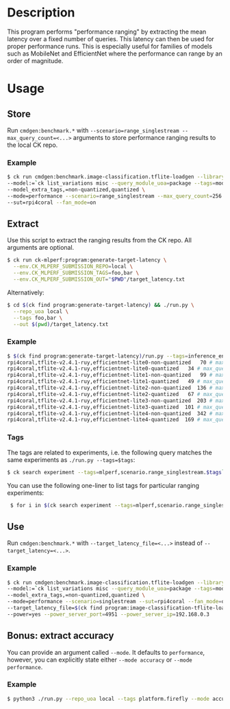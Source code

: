 # Description

This program performs "performance ranging" by extracting the mean latency over a fixed number of queries.
This latency can then be used for proper performance runs. This is especially useful for families of models
such as MobileNet and EfficientNet where the performance can range by an order of magnitude.

# Usage

## Store

Run `cmdgen:benchmark.*` with `--scenario=range_singlestream --max_query_count=<...>` arguments to store performance ranging results to the local CK repo.

### Example

```bash
$ ck run cmdgen:benchmark.image-classification.tflite-loadgen --library=tflite-v2.4.1-ruy \
--model:=`ck list_variations misc --query_module_uoa=package --tags=model,tflite,effnet --variation_prefix=lite --separator=:` \
--model_extra_tags,=non-quantized,quantized \
--mode=performance --scenario=range_singlestream --max_query_count=256 \
--sut=rpi4coral --fan_mode=on
```

## Extract

Use this script to extract the ranging results from the CK repo.
All arguments are optional.

```bash
$ ck run ck-mlperf:program:generate-target-latency \
  --env.CK_MLPERF_SUBMISSION_REPO=local \
  --env.CK_MLPERF_SUBMISSION_TAGS=foo,bar \
  --env.CK_MLPERF_SUBMISSION_OUT="$PWD"/target_latency.txt
```

Alternatively:

```bash
$ cd $(ck find program:generate-target-latency) && ./run.py \
  --repo_uoa local \
  --tags foo,bar \
  --out $(pwd)/target_latency.txt
```

### Example

```bash
$ $(ck find program:generate-target-latency)/run.py --tags=inference_engine.tflite | sort | tee $(ck find program:image-classification-tflite-loadgen)/target_latency.rpi4coral.txt
rpi4coral,tflite-v2.4.1-ruy,efficientnet-lite0-non-quantized   70 # max_query_count=256
rpi4coral,tflite-v2.4.1-ruy,efficientnet-lite0-quantized   34 # max_query_count=256
rpi4coral,tflite-v2.4.1-ruy,efficientnet-lite1-non-quantized   99 # max_query_count=256
rpi4coral,tflite-v2.4.1-ruy,efficientnet-lite1-quantized   49 # max_query_count=256
rpi4coral,tflite-v2.4.1-ruy,efficientnet-lite2-non-quantized  136 # max_query_count=256
rpi4coral,tflite-v2.4.1-ruy,efficientnet-lite2-quantized   67 # max_query_count=256
rpi4coral,tflite-v2.4.1-ruy,efficientnet-lite3-non-quantized  203 # max_query_count=256
rpi4coral,tflite-v2.4.1-ruy,efficientnet-lite3-quantized  101 # max_query_count=256
rpi4coral,tflite-v2.4.1-ruy,efficientnet-lite4-non-quantized  342 # max_query_count=256
rpi4coral,tflite-v2.4.1-ruy,efficientnet-lite4-quantized  169 # max_query_count=256
```

### Tags

The tags are related to experiments, i.e. the following query matches the same experiments as `./run.py --tags=$tags`:

```bash
$ ck search experiment --tags=mlperf,scenario.range_singlestream.$tags`
```

You can use the following one-liner to list tags for particular ranging experiments:
```bash
 $ for i in $(ck search experiment --tags=mlperf,scenario.range_singlestream); do echo $i; ck list_tags $i; echo; done
```

## Use

Run `cmdgen:benchmark.*` with `--target_latency_file=<...>` instead of `--target_latency=<...>`.

### Example

```bash
$ ck run cmdgen:benchmark.image-classification.tflite-loadgen --library=tflite-v2.4.1-ruy \
--model:=`ck list_variations misc --query_module_uoa=package --tags=model,tflite,effnet --variation_prefix=lite --separator=:` \
--model_extra_tags,=non-quantized,quantized \
--mode=performance --scenario=singlestream --sut=rpi4coral --fan_mode=on \
--target_latency_file=$(ck find program:image-classification-tflite-loadgen)/target_latency.rpi4coral.txt \
--power=yes --power_server_port=4951 --power_server_ip=192.168.0.3
```

## Bonus: extract accuracy
You can provide an argument called `--mode`. It defaults to `performance`, however, you can explicitly state either `--mode accuracy` or `--mode performance`.

### Example

```bash
$ python3 ./run.py --repo_uoa local --tags platform.firefly --mode accuracy --out $(pwd)/accuracy.txt  
```
